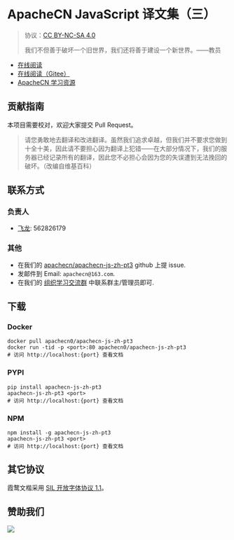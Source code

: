 # ApacheCN JavaScript 译文集（三）

> 协议：[CC BY-NC-SA 4.0](http://creativecommons.org/licenses/by-nc-sa/4.0/)
> 
> 我们不但善于破坏一个旧世界，我们还将善于建设一个新世界。——教员

* [在线阅读](https://js3.apachecn.org)
* [在线阅读（Gitee）](https://apachecn.gitee.io/doc-template/)
* [ApacheCN 学习资源](http://docs.apachecn.org/)

## 贡献指南

本项目需要校对，欢迎大家提交 Pull Request。

> 请您勇敢地去翻译和改进翻译。虽然我们追求卓越，但我们并不要求您做到十全十美，因此请不要担心因为翻译上犯错——在大部分情况下，我们的服务器已经记录所有的翻译，因此您不必担心会因为您的失误遭到无法挽回的破坏。（改编自维基百科）

## 联系方式

### 负责人

* [飞龙](https://github.com/wizardforcel): 562826179

### 其他

*   在我们的 [apachecn/apachecn-js-zh-pt3](https://github.com/apachecn/apachecn-js-zh-pt3) github 上提 issue.
*   发邮件到 Email: `apachecn@163.com`.
*   在我们的 [组织学习交流群](https://www.apachecn.org/#/docs/join) 中联系群主/管理员即可.

## 下载

### Docker

```
docker pull apachecn0/apachecn-js-zh-pt3
docker run -tid -p <port>:80 apachecn0/apachecn-js-zh-pt3
# 访问 http://localhost:{port} 查看文档
```

### PYPI

```
pip install apachecn-js-zh-pt3
apachecn-js-zh-pt3 <port>
# 访问 http://localhost:{port} 查看文档
```

### NPM

```
npm install -g apachecn-js-zh-pt3
apachecn-js-zh-pt3 <port>
# 访问 http://localhost:{port} 查看文档
```

## 其它协议

霞鹜文楷采用 [SIL 开放字体协议 1.1](https://github.com/lxgw/LxgwWenKai/blob/main/SIL_Open_Font_License_1.1.txt)。

## 赞助我们

![](http://data.apachecn.org/img/about/donate.jpg)

